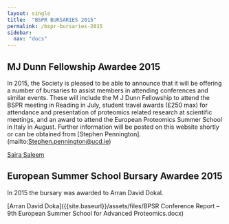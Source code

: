 ```yaml
---
layout: single
title:  "BSPR BURSARIES 2015"
permalink: /bspr-bursaries-2015
sidebar:
  nav: "docs"
---
```


## MJ Dunn Fellowship Awardee 2015
In 2015, the Society is pleased to be able to announce that it will be offering a number of bursaries to assist members in attending conferences and similar events.  These will include the M J Dunn Fellowship to attend the BSPR meeting in Reading in July, student travel awards (£250 max) for attendance and presentation of proteomics related research at scientific meetings, and an award to attend the European Proteomics Summer School in Italy in August. Further information will be posted on this website shortly or can be obtained from [Stephen Pennington].(mailto:Stephen.pennington@ucd.ie)



[Saira Saleem]({{site.baseurl}}/assets/files/mjDunnAward2015.docs)



## European Summer School Bursary Awardee 2015
In 2015 the bursary was awarded to Arran David Dokal.


[Arran David Doka]({{site.baseurl}}/assets/files/BPSR Conference Report – 9th European Summer School for Advanced Proteomics.docx)